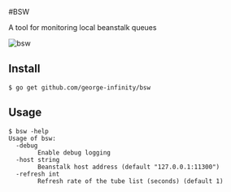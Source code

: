 #BSW

A tool for monitoring local beanstalk queues

![bsw](https://cloud.githubusercontent.com/assets/5681893/13606694/e3fd8514-e544-11e5-9183-2b459f211e7d.jpg)

## Install

    $ go get github.com/george-infinity/bsw

## Usage

    $ bsw -help
    Usage of bsw:
      -debug
            Enable debug logging
      -host string
            Beanstalk host address (default "127.0.0.1:11300")
      -refresh int
            Refresh rate of the tube list (seconds) (default 1)
